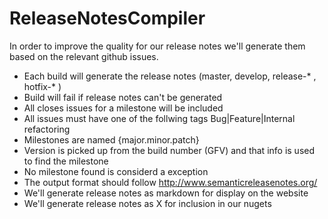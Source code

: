 ReleaseNotesCompiler
====================

In order to improve the quality for our release notes we'll generate them based on the relevant github issues.

* Each build will generate the release notes (master, develop, release-* , hotfix-* )
* Build will fail if release notes can't be generated
* All closes issues for a milestone will be included
* All issues must have one of the follwing tags Bug|Feature|Internal refactoring
* Milestones are named {major.minor.patch}
* Version is picked up from the build number (GFV) and that info is used to find the milestone
* No milestone found is considerd a exception
* The output format should follow http://www.semanticreleasenotes.org/
* We'll generate release notes as markdown for display on the website
* We'll generate release notes as X for inclusion in our nugets


